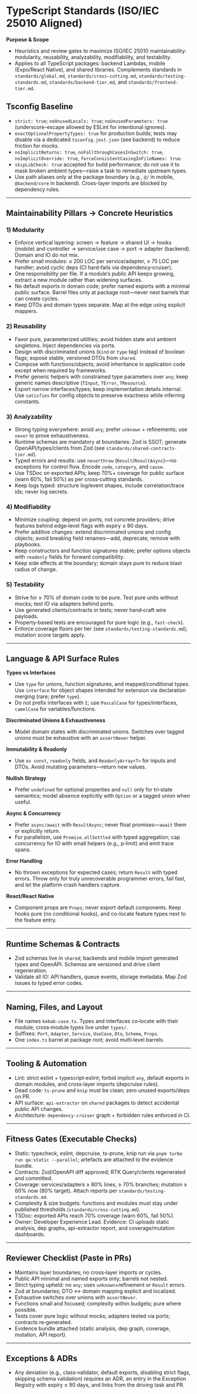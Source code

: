 # TypeScript Standards (ISO/IEC 25010 Aligned)

**Purpose & Scope**

* Heuristics and review gates to maximize ISO/IEC 25010 maintainability: modularity, reusability, analyzability, modifiability, and testability.
* Applies to all TypeScript packages: backend Lambdas, mobile (Expo/React Native), and shared libraries. Complements standards in `standards/global.md`, `standards/cross-cutting.md`, `standards/testing-standards.md`, `standards/backend-tier.md`, and `standards/frontend-tier.md`.

## Tsconfig Baseline

* `strict: true`; `noUnusedLocals: true`; `noUnusedParameters: true` (underscore-escape allowed by ESLint for intentional ignores).
* `exactOptionalPropertyTypes: true` for production builds; tests may disable via a dedicated `tsconfig.jest.json` (see backend) to reduce friction for mocks.
* `noImplicitReturns: true`, `noFallthroughCasesInSwitch: true`, `noImplicitOverride: true`, `forceConsistentCasingInFileNames: true`.
* `skipLibCheck: true` accepted for build performance; do not use it to mask broken ambient types—raise a task to remediate upstream types.
* Use path aliases only at the package boundary (e.g., `@/` in mobile, `@backend/core` in backend). Cross-layer imports are blocked by dependency rules.

---

## Maintainability Pillars → Concrete Heuristics

### 1) Modularity

* Enforce vertical layering: screen → feature → shared UI → hooks (mobile) and controller → service/use case → port → adapter (backend). Domain and IO do not mix.
* Prefer small modules: ≤ 200 LOC per service/adapter, ≤ 75 LOC per handler; avoid cyclic deps (CI hard‑fails via dependency‑cruiser).
* One responsibility per file. If a module’s public API keeps growing, extract a new module rather than widening surfaces.
* No default exports in domain code; prefer named exports with a minimal public surface. Barrel files only at package root—never nest barrels that can create cycles.
* Keep DTOs and domain types separate. Map at the edge using explicit mappers.

### 2) Reusability

* Favor pure, parameterized utilities; avoid hidden state and ambient singletons. Inject dependencies via ports.
* Design with discriminated unions (`kind` or `type` tag) instead of boolean flags; expose stable, versioned DTOs from `shared`.
* Compose with functions/objects; avoid inheritance in application code except when required by frameworks.
* Prefer generic helpers with constrained type parameters over `any`; keep generic names descriptive (`TInput`, `TError`, `TResource`).
* Export narrow interfaces/types; keep implementation details internal. Use `satisfies` for config objects to preserve exactness while inferring constants.

### 3) Analyzability

* Strong typing everywhere: avoid `any`; prefer `unknown` + refinements; use `never` to prove exhaustiveness.
* Runtime schemas are mandatory at boundaries: Zod is SSOT; generate OpenAPI/types/clients from Zod (see `standards/shared-contracts-tier.md`).
* Typed errors and results: use `neverthrow` (`Result`/`ResultAsync`)—no exceptions for control flow. Encode `code`, `category`, and `cause`.
* Use TSDoc on exported APIs; keep 70%+ coverage for public surface (warn 60%, fail 50%) as per cross‑cutting standards.
* Keep logs typed: structure log/event shapes, include correlation/trace ids; never log secrets.

### 4) Modifiability

* Minimize coupling: depend on ports, not concrete providers; drive features behind edge‑level flags with expiry ≤ 90 days.
* Prefer additive changes: extend discriminated unions and config objects; avoid breaking field renames—add, deprecate, remove with playbooks.
* Keep constructors and function signatures stable; prefer options objects with `readonly` fields for forward compatibility.
* Keep side effects at the boundary; domain stays pure to reduce blast radius of change.

### 5) Testability

* Strive for ≥ 70% of domain code to be pure. Test pure units without mocks; test IO via adapters behind ports.
* Use generated clients/contracts in tests; never hand‑craft wire payloads.
* Property‑based tests are encouraged for pure logic (e.g., `fast-check`).
* Enforce coverage floors per tier (see `standards/testing-standards.md`); mutation score targets apply.

---

## Language & API Surface Rules

**Types vs Interfaces**

* Use `type` for unions, function signatures, and mapped/conditional types. Use `interface` for object shapes intended for extension via declaration merging (rare; prefer `type`).
* Do not prefix interfaces with `I`; use `PascalCase` for types/interfaces, `camelCase` for variables/functions.

**Discriminated Unions & Exhaustiveness**

* Model domain states with discriminated unions. Switches over tagged unions must be exhaustive with an `assertNever` helper.

**Immutability & Readonly**

* Use `as const`, `readonly` fields, and `ReadonlyArray<T>` for inputs and DTOs. Avoid mutating parameters—return new values.

**Nullish Strategy**

* Prefer `undefined` for optional properties and `null` only for tri‑state semantics; model absence explicitly with `Option` or a tagged union when useful.

**Async & Concurrency**

* Prefer `async/await` with `ResultAsync`; never float promises—`await` them or explicitly return.
* For parallelism, use `Promise.allSettled` with typed aggregation; cap concurrency for IO with small helpers (e.g., p‑limit) and emit trace spans.

**Error Handling**

* No thrown exceptions for expected cases; return `Result` with typed errors. Throw only for truly unrecoverable programmer errors, fail fast, and let the platform crash handlers capture.

**React/React Native**

* Component props are `Props`; never export default components. Keep hooks pure (no conditional hooks), and co-locate feature types next to the feature entry.

---

## Runtime Schemas & Contracts

* Zod schemas live in `shared`; backends and mobile import generated types and OpenAPI. Schemas are versioned and drive client regeneration.
* Validate all IO: API handlers, queue events, storage metadata. Map Zod issues to typed error codes.

---

## Naming, Files, and Layout

* File names `kebab-case.ts`. Types and interfaces co‑locate with their module; cross‑module types live under `types/`.
* Suffixes: `Port`, `Adapter`, `Service`, `UseCase`, `Dto`, `Schema`, `Props`.
* One `index.ts` barrel at package root; avoid multi‑level barrels.

---

## Tooling & Automation

* Lint: strict eslint + typescript‑eslint; forbid implicit `any`, default exports in domain modules, and cross‑layer imports (depcruise rules).
* Dead code: `ts-prune` and `knip` must be clean; zero unused exports/deps on PR.
* API surface: `api-extractor` on `shared` packages to detect accidental public API changes.
* Architecture: `dependency-cruiser` graph + forbidden rules enforced in CI.

---

## Fitness Gates (Executable Checks)

* Static: typecheck, eslint, depcruise, ts-prune, knip run via `pnpm turbo run qa:static --parallel`; artefacts are attached to the evidence bundle.
* Contracts: Zod/OpenAPI diff approved; RTK Query/clients regenerated and committed.
* Coverage: services/adapters ≥ 80% lines, ≥ 70% branches; mutation ≥ 60% now (80% target). Attach reports per `standards/testing-standards.md`.
* Complexity & size budgets: functions and modules must stay under published thresholds (`standards/cross-cutting.md`).
* TSDoc: exported APIs reach 70% coverage (warn 60%, fail 50%).
* Owner: Developer Experience Lead. Evidence: CI uploads static analysis, dep graphs, api-extractor report, and coverage/mutation dashboards.

---

## Reviewer Checklist (Paste in PRs)

- Maintains layer boundaries; no cross‑layer imports or cycles.
- Public API minimal and named exports only; barrels not nested.
- Strict typing upheld: no `any`; uses `unknown`+refinement or `Result` errors.
- Zod at boundaries; DTO ↔ domain mapping explicit and localized.
- Exhaustive switches over unions with `assertNever`.
- Functions small and focused; complexity within budgets; pure where possible.
- Tests cover pure logic without mocks; adapters tested via ports; contracts re‑generated.
- Evidence bundle attached (static analysis, dep graph, coverage, mutation, API report).

---

## Exceptions & ADRs

* Any deviation (e.g., class‑validator, default exports, disabling strict flags, skipping schema validation) requires an ADR, an entry in the Exception Registry with expiry ≤ 90 days, and links from the driving task and PR.

